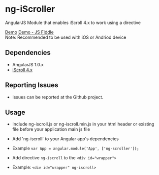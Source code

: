ng-iScroller
============

AngularJS Module that enables iScroll 4.x to work using a directive

[Demo](http://ibspoof.github.com/demos/ng-iscroll/) [Demo - JS Fiddle](http://jsfiddle.net/C7k3d/1/)  
Note: Recommended to be used with iOS or Andriod device

Dependencies
------------
- AngularJS 1.0.x
- [iScroll 4.x](https://github.com/cubiq/iscroll)


Reporting Issues
-------------
- Issues can be reported at the Github project.

Usage
---------


* Include ng-iscroll.js or ng-iscroll.min.js in your html header or existing file before your application main js file
* Add 'ng-iscroll' to your Angular app's dependencies
 * Example ```var App = angular.module('App', ['ng-scroller']);```

* Add directive `ng-iscroll` to the ```<div id="wrapper">```
 * Example: ```<div id="wrapper" ng-iscroll>```
	

